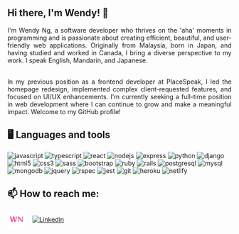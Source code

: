 ## Hi there, I'm Wendy! 👋

<!--
**wendyyng/wendyyng** is a ✨ _special_ ✨ repository because its `README.md` (this file) appears on your GitHub profile.

Here are some ideas to get you started:

- 🔭 I’m currently working on ...
- 🌱 I’m currently learning ...
- 👯 I’m looking to collaborate on ...
- 🤔 I’m looking for help with ...
- 💬 Ask me about ...
- 📫 How to reach me: ...
- 😄 Pronouns: ...
- ⚡ Fun fact: ...
-->

<div align="justify">
  I'm Wendy Ng, a software developer who thrives on the 'aha' moments in programming and is passionate about creating efficient, beautiful, and user-friendly web applications. Originally from Malaysia, born in Japan, and having studied and worked in Canada, I bring a diverse perspective to my work. I speak English, Mandarin, and Japanese. <br><br>

In my previous position as a frontend developer at PlaceSpeak, I led the homepage redesign, implemented complex client-requested features, and focused on UI/UX enhancements. I'm currently seeking a full-time position in web development where I can continue to grow and make a meaningful impact. Welcome to my GitHub profile!


<!--  Feel free to connect with me on LinkedIn! -->
  </div>
<!--   </br> -->
  
<!-- ![Wendy's GitHub stats](https://github-readme-stats.vercel.app/api?username=wendyyng&show_icons=true) -->

<!--### ⚡ Fun fact:
- I have a background in international relations and accounting
- I have lived in 5 countries and speak 4 languages: English, Mandarin, Japanese and Malay -->

## 🖥️ Languages and tools
<p>
<img alt="javascript" height="48px" src="https://cdn.jsdelivr.net/gh/devicons/devicon/icons/javascript/javascript-plain.svg" />
<img alt="typescript" height="48px" src="https://cdn.jsdelivr.net/gh/devicons/devicon/icons/typescript/typescript-original.svg" />
<img alt="react" height="48px" src="https://cdn.jsdelivr.net/gh/devicons/devicon/icons/react/react-original-wordmark.svg" />
<img alt="nodejs" height="48px" src="https://cdn.jsdelivr.net/gh/devicons/devicon/icons/nodejs/nodejs-original-wordmark.svg" />
<img alt="express" height="48px" src="https://cdn.jsdelivr.net/gh/devicons/devicon/icons/express/express-original-wordmark.svg" />
<img alt="python" height="48px" src="https://cdn.jsdelivr.net/gh/devicons/devicon@latest/icons/python/python-original.svg" />
<img alt="django" height="48px" src="https://cdn.jsdelivr.net/gh/devicons/devicon@latest/icons/django/django-plain.svg" />
<img alt="html5" height="48px" src="https://cdn.jsdelivr.net/gh/devicons/devicon/icons/html5/html5-original-wordmark.svg" />
<img alt="css3" height="48px" src="https://cdn.jsdelivr.net/gh/devicons/devicon/icons/css3/css3-original-wordmark.svg" />
<img alt="sass" height="48px" src="https://cdn.jsdelivr.net/gh/devicons/devicon/icons/sass/sass-original.svg" />
<img alt="bootstrap" height="48px" src="https://cdn.jsdelivr.net/gh/devicons/devicon/icons/bootstrap/bootstrap-plain-wordmark.svg" />
<img alt="ruby" height="48px" src="https://cdn.jsdelivr.net/gh/devicons/devicon/icons/ruby/ruby-original-wordmark.svg" />
<img alt="rails" height="48px" src="https://cdn.jsdelivr.net/gh/devicons/devicon/icons/rails/rails-plain-wordmark.svg" />
<img alt="postgresql" height="48px" src="https://cdn.jsdelivr.net/gh/devicons/devicon/icons/postgresql/postgresql-original-wordmark.svg" />
<img alt="mysql" height="48px" src="https://cdn.jsdelivr.net/gh/devicons/devicon/icons/mysql/mysql-original-wordmark.svg" />
<img alt="mongodb" height="48px" src="https://cdn.jsdelivr.net/gh/devicons/devicon/icons/mongodb/mongodb-original-wordmark.svg" />
<img alt="jquery" height="48px" src="https://cdn.jsdelivr.net/gh/devicons/devicon/icons/jquery/jquery-original-wordmark.svg" />
<img alt="rspec" height="48px" src="https://cdn.jsdelivr.net/gh/devicons/devicon/icons/rspec/rspec-original-wordmark.svg" />
<img alt="jest" height="48px" src="https://cdn.jsdelivr.net/gh/devicons/devicon/icons/jest/jest-plain.svg" />
<img alt="git" height="48px" src="https://cdn.jsdelivr.net/gh/devicons/devicon/icons/git/git-original-wordmark.svg" />
<img alt="heroku" height="48px" src="https://cdn.jsdelivr.net/gh/devicons/devicon/icons/heroku/heroku-original-wordmark.svg" />
<img alt="netlify" height="48px" src="https://www.vectorlogo.zone/logos/netlify/netlify-ar21.svg" />

</p>

## 📫 How to reach me:
[<img align="center" alt="Personal"  src="android-chrome-512x512-removebg-pink.png" style="text-align: justify" width="40px"/>](https://wendy-ng.vercel.app/)
&nbsp;&nbsp;
[<img align="center" alt="Linkedin" width="48px" src="https://cdn.jsdelivr.net/gh/devicons/devicon/icons/linkedin/linkedin-original.svg" style="padding-right:10px;" />](https://www.linkedin.com/in/wendyywng)
&nbsp;&nbsp;
<!--### [<img align="center" alt="Twitter"  src="https://cdn.jsdelivr.net/gh/devicons/devicon/icons/twitter/twitter-original.svg" style="padding-right:5px;" width="26px"/>](https://twitter.com/wendyywng)
&nbsp;&nbsp;
